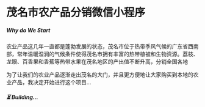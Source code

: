 # 茂名市农产品分销微信小程序

##### Why do We Start

农业产品这几年一直都是蓬勃发展的状态，茂名市位于热带季风气候的广东省西南部，常年温暖湿润的气候条件使得茂名市拥有丰富的热带植被和生物资源。荔枝、龙眼、百香果和香蕉等热带水果在茂名地区的产出值不断升高，分销全国各地

为了让我们的农业产品逐渐走出茂名的大门，并且更方便地让大家购买到本地的农业产品，我决定开始进行这个项目...

##### ⏳ Building...
